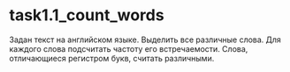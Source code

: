 # task1.1_count_words

Задан текст на английском языке. Выделить все различные слова.
Для каждого слова подсчитать частоту его встречаемости.
Слова, отличающиеся регистром букв, считать различными.
